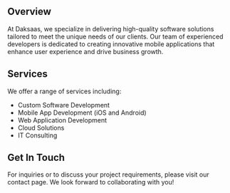 ## Overview

At Daksaas, we specialize in delivering high-quality software solutions tailored to meet the unique needs of our clients. Our team of experienced developers is dedicated to creating innovative mobile applications that enhance user experience and drive business growth.

## Services

We offer a range of services including:

- Custom Software Development
- Mobile App Development (iOS and Android)
- Web Application Development
- Cloud Solutions
- IT Consulting

## Get In Touch

For inquiries or to discuss your project requirements, please visit our contact page. We look forward to collaborating with you!